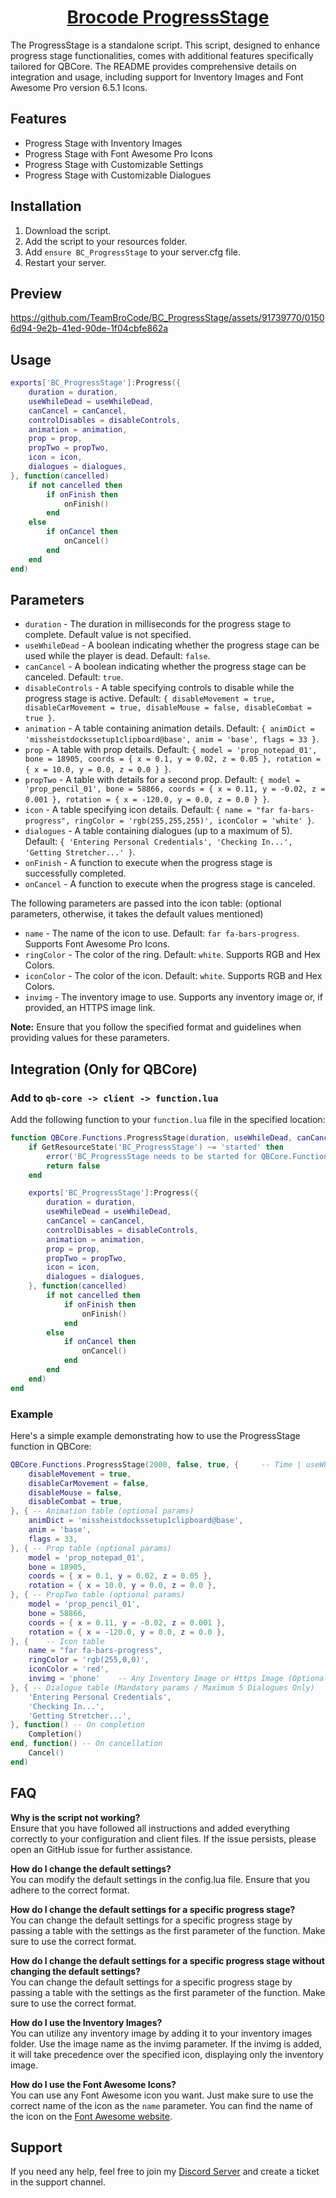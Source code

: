 <h1 align="center"><a href="https://discord.gg/brocode" target="_blank" rel="noopener noreferrer">Brocode ProgressStage</a></h1>

The ProgressStage is a standalone script. This script, designed to enhance progress stage functionalities, comes with additional features specifically tailored for QBCore. The README provides comprehensive details on integration and usage, including support for Inventory Images and Font Awesome Pro version 6.5.1 Icons.

## Features

-   Progress Stage with Inventory Images
-   Progress Stage with Font Awesome Pro Icons
-   Progress Stage with Customizable Settings
-   Progress Stage with Customizable Dialogues

## Installation

1. Download the script.
2. Add the script to your resources folder.
3. Add `ensure BC_ProgressStage` to your server.cfg file.
4. Restart your server.

## Preview

https://github.com/TeamBroCode/BC_ProgressStage/assets/91739770/01506d94-9e2b-41ed-90de-1f04cbfe862a

## Usage

```lua
exports['BC_ProgressStage']:Progress({
    duration = duration,
    useWhileDead = useWhileDead,
    canCancel = canCancel,
    controlDisables = disableControls,
    animation = animation,
    prop = prop,
    propTwo = propTwo,
    icon = icon,
    dialogues = dialogues,
}, function(cancelled)
    if not cancelled then
        if onFinish then
            onFinish()
        end
    else
        if onCancel then
            onCancel()
        end
    end
end)
```

## Parameters

-   `duration` - The duration in milliseconds for the progress stage to complete. Default value is not specified.
-   `useWhileDead` - A boolean indicating whether the progress stage can be used while the player is dead. Default: `false`.
-   `canCancel` - A boolean indicating whether the progress stage can be canceled. Default: `true`.
-   `disableControls` - A table specifying controls to disable while the progress stage is active. Default: `{ disableMovement = true, disableCarMovement = true, disableMouse = false, disableCombat = true }`.
-   `animation` - A table containing animation details. Default: `{ animDict = 'missheistdockssetup1clipboard@base', anim = 'base', flags = 33 }`.
-   `prop` - A table with prop details. Default: `{ model = 'prop_notepad_01', bone = 18905, coords = { x = 0.1, y = 0.02, z = 0.05 }, rotation = { x = 10.0, y = 0.0, z = 0.0 } }`.
-   `propTwo` - A table with details for a second prop. Default: `{ model = 'prop_pencil_01', bone = 58866, coords = { x = 0.11, y = -0.02, z = 0.001 }, rotation = { x = -120.0, y = 0.0, z = 0.0 } }`.
-   `icon` - A table specifying icon details. Default: `{ name = "far fa-bars-progress", ringColor = 'rgb(255,255,255)', iconColor = 'white' }`.
-   `dialogues` - A table containing dialogues (up to a maximum of 5). Default: `{ 'Entering Personal Credentials', 'Checking In...', 'Getting Stretcher...' }`.
-   `onFinish` - A function to execute when the progress stage is successfully completed.
-   `onCancel` - A function to execute when the progress stage is canceled.

The following parameters are passed into the icon table: (optional parameters, otherwise, it takes the default values mentioned)

-   `name` - The name of the icon to use. Default: `far fa-bars-progress`. Supports Font Awesome Pro Icons.
-   `ringColor` - The color of the ring. Default: `white`. Supports RGB and Hex Colors.
-   `iconColor` - The color of the icon. Default: `white`. Supports RGB and Hex Colors.
-   `invimg` - The inventory image to use. Supports any inventory image or, if provided, an HTTPS image link.

**Note:** Ensure that you follow the specified format and guidelines when providing values for these parameters.

## Integration (Only for QBCore)

### Add to `qb-core -> client -> function.lua`

Add the following function to your `function.lua` file in the specified location:

```lua
function QBCore.Functions.ProgressStage(duration, useWhileDead, canCancel, disableControls, animation, prop, propTwo, icon, dialogues, onFinish, onCancel)
    if GetResourceState('BC_ProgressStage') ~= 'started' then
        error('BC_ProgressStage needs to be started for QBCore.Functions.ProgressStage to work')
        return false
    end

    exports['BC_ProgressStage']:Progress({
        duration = duration,
        useWhileDead = useWhileDead,
        canCancel = canCancel,
        controlDisables = disableControls,
        animation = animation,
        prop = prop,
        propTwo = propTwo,
        icon = icon,
        dialogues = dialogues,
    }, function(cancelled)
        if not cancelled then
            if onFinish then
                onFinish()
            end
        else
            if onCancel then
                onCancel()
            end
        end
    end)
end
```

### Example

Here's a simple example demonstrating how to use the ProgressStage function in QBCore:

```lua
QBCore.Functions.ProgressStage(2000, false, true, {     -- Time | useWhileDead | canCancel
    disableMovement = true,
    disableCarMovement = false,
    disableMouse = false,
    disableCombat = true,
}, { -- Animation table (optional params)
    animDict = 'missheistdockssetup1clipboard@base',
    anim = 'base',
    flags = 33,
}, { -- Prop table (optional params)
    model = 'prop_notepad_01',
    bone = 18905,
    coords = { x = 0.1, y = 0.02, z = 0.05 },
    rotation = { x = 10.0, y = 0.0, z = 0.0 },
}, { -- PropTwo table (optional params)
    model = 'prop_pencil_01',
    bone = 58866,
    coords = { x = 0.11, y = -0.02, z = 0.001 },
    rotation = { x = -120.0, y = 0.0, z = 0.0 },
}, {    -- Icon table
    name = "far fa-bars-progress",
    ringColor = 'rgb(255,0,0)',
    iconColor = 'red',
    invimg = 'phone'    -- Any Inventory Image or Https Image (Optional)
}, { -- Dialogue table (Mandatory params / Maximum 5 Dialogues Only)
    'Entering Personal Credentials',
    'Checking In...',
    'Getting Stretcher...',
}, function() -- On completion
    Completion()
end, function() -- On cancellation
    Cancel()
end)
```

## FAQ

**Why is the script not working?** <br>
Ensure that you have followed all instructions and added everything correctly to your configuration and client files. If the issue persists, please open an GitHub issue for further assistance.

**How do I change the default settings?** <br>
You can modify the default settings in the config.lua file. Ensure that you adhere to the correct format.

**How do I change the default settings for a specific progress stage?** <br>
You can change the default settings for a specific progress stage by passing a table with the settings as the first parameter of the function. Make sure to use the correct format.

**How do I change the default settings for a specific progress stage without changing the default settings?** <br>
You can change the default settings for a specific progress stage by passing a table with the settings as the first parameter of the function. Make sure to use the correct format.

**How do I use the Inventory Images?** <br>
You can utilize any inventory image by adding it to your inventory images folder. Use the image name as the invimg parameter. If the invimg is added, it will take precedence over the specified icon, displaying only the inventory image.

**How do I use the Font Awesome Icons?** <br>
You can use any Font Awesome icon you want. Just make sure to use the correct name of the icon as the `name` parameter. You can find the name of the icon on the [Font Awesome website](https://fontawesome.com/icons).

## Support

If you need any help, feel free to join my [Discord Server](https://discord.gg/brocode) and create a ticket in the support channel.
